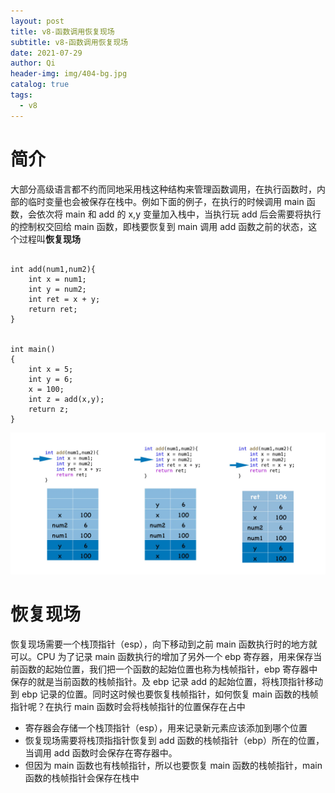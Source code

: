 ```yaml
---
layout: post
title: v8-函数调用恢复现场
subtitle: v8-函数调用恢复现场
date: 2021-07-29
author: Qi
header-img: img/404-bg.jpg
catalog: true
tags:
  - v8
---
```


# 简介

大部分高级语言都不约而同地采用栈这种结构来管理函数调用，在执行函数时，内部的临时变量也会被保存在栈中。例如下面的例子，在执行的时候调用 main 函数，会依次将 main 和 add 的 x,y 变量加入栈中，当执行玩 add 后会需要将执行的控制权交回给 main 函数，即栈要恢复到 main 调用 add 函数之前的状态，这个过程叫**恢复现场**

```

int add(num1,num2){
    int x = num1;
    int y = num2;
    int ret = x + y;
    return ret;
}


int main()
{
    int x = 5;
    int y = 6;
    x = 100;
    int z = add(x,y);
    return z;
}

```

![Image text](/img/27407a5f9089c4a8b09c0d2b775b50b1.webp)

# 恢复现场

恢复现场需要一个栈顶指针（esp），向下移动到之前 main 函数执行时的地方就可以。CPU 为了记录 main 函数执行的增加了另外一个 ebp 寄存器，用来保存当前函数的起始位置，我们把一个函数的起始位置也称为栈帧指针，ebp 寄存器中保存的就是当前函数的栈帧指针。及 ebp 记录 add 的起始位置，将栈顶指针移动到 ebp 记录的位置。同时这时候也要恢复栈帧指针，如何恢复 main 函数的栈帧指针呢？在执行 main 函数时会将栈帧指针的位置保存在占中

- 寄存器会存储一个栈顶指针（esp），用来记录新元素应该添加到哪个位置
- 恢复现场需要将栈顶指指针恢复到 add 函数的栈帧指针（ebp）所在的位置，当调用 add 函数时会保存在寄存器中。
- 但因为 main 函数也有栈帧指针，所以也要恢复 main 函数的栈帧指针，main 函数的栈帧指针会保存在栈中
